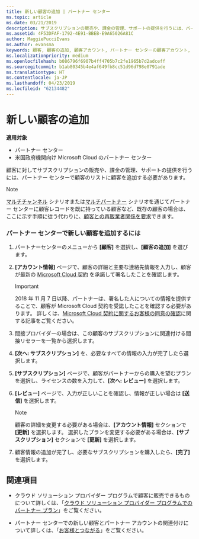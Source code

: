 ```yaml
---
title: 新しい顧客の追加 | パートナー センター
ms.topic: article
ms.date: 03/21/2019
description: サブスクリプションの販売や、課金の管理、サポートの提供を行うには、パートナー センターで顧客の記録を作成する必要があります。
ms.assetid: 4F53DFAF-1792-4E91-BBEB-E9A65026A81C
author: MaggiePucciEvans
ms.author: evansma
keywords: 顧客, 顧客の追加, 顧客アカウント, パートナー センターの顧客アカウント, お客様, お客様の追加, 顧客アカウントの作成
ms.localizationpriority: medium
ms.openlocfilehash: b086796f6907b4ff4705b7c2fe1965b7d2adceff
ms.sourcegitcommit: b1ab80345b4e4af649fb8cc51d96d798e0791ade
ms.translationtype: HT
ms.contentlocale: ja-JP
ms.lasthandoff: 04/23/2019
ms.locfileid: "62134482"
---
```

# <a name="add-a-new-customer"></a>新しい顧客の追加

**適用対象**

-  パートナー センター
-  米国政府機関向け Microsoft Cloud のパートナー センター

顧客に対してサブスクリプションの販売や、課金の管理、サポートの提供を行うには、パートナー センターで顧客のリストに顧客を追加する必要があります。

>[!NOTE]
>[マルチチャンネル](multichannel.md) シナリオまたは[マルチパートナー](multipartner.md) シナリオを通じてパートナー センターに顧客レコードを既に持っている顧客など、既存の顧客の場合は、ここに示す手順に従う代わりに、[顧客との再販業者関係を要求](request-a-relationship-with-a-customer.md)できます。

### <a name="to-add-a-new-customer-in-partner-center"></a>パートナー センターで新しい顧客を追加するには

1. パートナーセンターのメニューから **[顧客]** を選択し、**[顧客の追加]** を選びます。

2. **[アカウント情報]** ページで、顧客の詳細と主要な連絡先情報を入力し、顧客が最新の [Microsoft Cloud 契約](agreements.md) を承諾して署名したことを確認します。

    >[!IMPORTANT]
      > 2018 年 11 月 7 日以降、パートナーは、署名した人についての情報を提供することで、顧客が Microsoft Cloud 契約を受諾したことを確認する必要があります。 詳しくは、[Microsoft Cloud 契約に関するお客様の同意の確認](confirm-consent.md)に関する記事をご覧ください。

3. 間接プロバイダーの場合は、この顧客のサブスクリプションに関連付ける間接リセラーを一覧から選択します。

4. **[次へ: サブスクリプション]** を、必要なすべての情報の入力が完了したら選択します。

5. **[サブスクリプション]** ページで、顧客がパートナーからの購入を望むプランを選択し、ライセンスの数を入力して、**[次へ: レビュー]** を選択します。

6. **[レビュー]** ページで、入力が正しいことを確認し、情報が正しい場合は **[送信]** を選択します。

    >[!NOTE]
    >顧客の詳細を変更する必要がある場合は、**[アカウント情報]** セクションで **[更新]** を選択します。 選択したプランを変更する必要がある場合は、**[サブスクリプション]** セクションで **[更新]** を選択します。

7. 顧客情報の追加が完了し、必要なサブスクリプションを購入したら、**[完了]** を選択します。

## <a name="see-also"></a>関連項目

- クラウド ソリューション プロバイダー プログラムで顧客に販売できるものについて詳しくは、「[クラウド ソリューション プロバイダー プログラムでのパートナー プラン](csp-offers.md)」をご覧ください。

- パートナー センターでの新しい顧客とパートナー アカウントの関連付けについて詳しくは、「[お客様とつながる](customer-accounts.md)」をご覧ください。